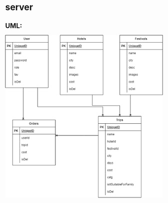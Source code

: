 # server

## UML:

![Untitled%20Diagram-Page-2.drawio img](https://github.com/noorah15/server/blob/main/Untitled%20Diagram-Page-2.drawio.png)
